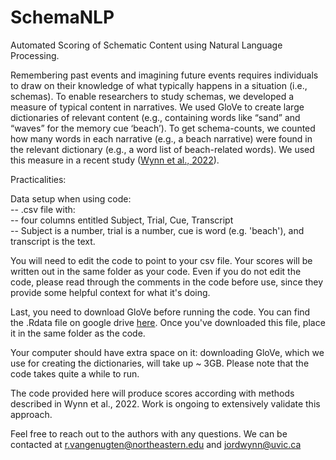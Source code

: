 # SchemaNLP
Automated Scoring of Schematic Content using Natural Language Processing.

Remembering past events and imagining future events requires individuals to draw on their knowledge of what typically happens in a situation (i.e., schemas). To enable researchers to study schemas, we developed a measure of typical content in narratives. We used GloVe to create large dictionaries of relevant content (e.g., containing words like “sand” and “waves” for the memory cue ‘beach’). To get schema-counts, we counted how many words in each narrative (e.g., a beach narrative) were found in the relevant dictionary (e.g., a word list of beach-related words). We used this measure in a recent study ([Wynn et al., 2022](https://www.sciencedirect.com/science/article/pii/S1053810022000344?casa_token=x0LIK_gDaRsAAAAA:6LItAH6udi70-SEGwkJ3i3QAlHiqvzMIz9cPwRVPGzZch0Wgb-Ucf49ktBYPjMs4mdY9lSv-mQ)).
  
  
Practicalities:
  
  
Data setup when using code:  
 -- .csv file with:  
   -- four columns entitled Subject, Trial,	Cue, Transcript  
   -- Subject is a number, trial is a number, cue is word (e.g. 'beach'), and transcript is the text.  
 
You will need to edit the code to point to your csv file. Your scores will be written out in the same folder as your code.
Even if you do not edit the code, please read through the comments in the code before use, since they provide some helpful context for what it's doing.

Last, you need to download GloVe before running the code. You can find the .Rdata file on google drive [here](https://drive.google.com/file/d/13huoIUVwwvOMr-pRAAI81hMzBnhL93rF/view). Once you've downloaded this file, place it in the same folder as the code.

Your computer should have extra space on it: downloading GloVe, which we use for creating the dictionaries, will take up ~ 3GB. Please note that the code takes quite a while to run.

The code provided here will produce scores according with methods described in Wynn et al., 2022. Work is ongoing to extensively validate this approach.

Feel free to reach out to the authors with any questions. We can be contacted at r.vangenugten@northeastern.edu and jordwynn@uvic.ca
